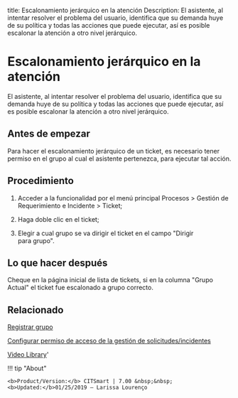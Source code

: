 title:  Escalonamiento jerárquico en la atención
Description: El asistente, al intentar resolver el problema del usuario, identifica que su demanda huye de su política y todas las acciones que puede ejecutar, así es posible escalonar la atención a otro nivel jerárquico.
# Escalonamiento jerárquico en la atención

El asistente, al intentar resolver el problema del usuario, identifica que su demanda huye de su política y todas las acciones que puede ejecutar, así es posible escalonar la atención a otro nivel jerárquico.

Antes de empezar
----------------

Para hacer el escalonamiento jerárquico de un ticket, es necesario tener permiso
en el grupo al cual el asistente pertenezca, para ejecutar tal acción.

Procedimiento
-------------

1.  Acceder a la funcionalidad por el menú principal Procesos \> Gestión de
    Requerimiento e Incidente \> Ticket;

2.  Haga doble clic en el ticket;

3.  Elegir a cual grupo se va dirigir el ticket en el campo "Dirigir
    para grupo".

Lo que hacer después
-------------

Cheque en la página inicial de lista de tickets, si en la columna "Grupo Actual" el ticket fue escalonado a grupo correcto.


Relacionado
-----------

[Registrar grupo](/es-es/citsmart-7/initial-settings/access-settings/user/register-groups.html)

[Configurar permiso de acceso de la gestión de solicitudes/incidentes](/es-es/citsmart-7/processes/tickets/configuration/access-ticket-management.html)

<i class='fa fa-youtube-play  fa-2x' style='color:#97ce17;vertical-align: middle;'> </i> [Video Library](https://www.youtube.com/playlist?list=PLB5qK2uzf2ROfIFL9F-3s-gomHNzudBEy)'

!!! tip "About"

    <b>Product/Version:</b> CITSmart | 7.00 &nbsp;&nbsp;
    <b>Updated:</b>01/25/2019 – Larissa Lourenço
